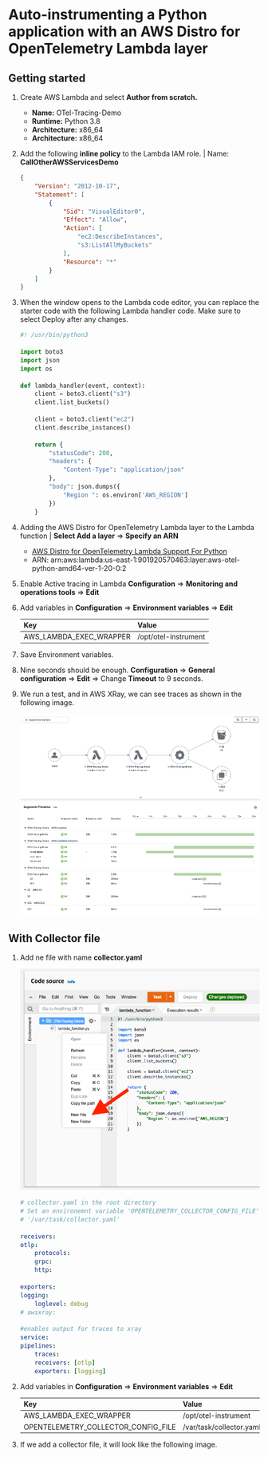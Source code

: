 # Auto-instrumenting a Python application with an AWS Distro for OpenTelemetry Lambda layer

## Getting started

1. Create AWS Lambda and select **Author from scratch.**

    - **Name:** OTel-Tracing-Demo
    - **Runtime:** Python 3.8
    - **Architecture:** x86_64
    - **Architecture:** x86_64

2. Add the following **inline policy** to the Lambda IAM role. | Name: **CallOtherAWSServicesDemo**

    ```json
    {
        "Version": "2012-10-17",
        "Statement": [
            {
                "Sid": "VisualEditor0",
                "Effect": "Allow",
                "Action": [
                    "ec2:DescribeInstances",
                    "s3:ListAllMyBuckets"
                ],
                "Resource": "*"
            }
        ]
    }
    ```

3. When the window opens to the Lambda code editor, you can replace the starter code with the following Lambda handler code. Make sure to select Deploy after any changes.

    ```python
    #! /usr/bin/python3

    import boto3
    import json
    import os

    def lambda_handler(event, context):
        client = boto3.client("s3")
        client.list_buckets()
        
        client = boto3.client("ec2")
        client.describe_instances()

        return {
            "statusCode": 200,
            "headers": {
                "Content-Type": "application/json"
            },
            "body": json.dumps({
                "Region ": os.environ['AWS_REGION']
            })
        }
    ```

4. Adding the AWS Distro for OpenTelemetry Lambda layer to the Lambda function | **Select Add a layer** => **Specify an ARN**

    - [AWS Distro for OpenTelemetry Lambda Support For Python](https://aws-otel.github.io/docs/getting-started/lambda/lambda-python)
    - ARN: arn:aws:lambda:us-east-1:901920570463:layer:aws-otel-python-amd64-ver-1-20-0:2

5. Enable Active tracing in Lambda **Configuration** => **Monitoring and operations tools** => **Edit**

6. Add variables in **Configuration** => **Environment variables** => **Edit**

    | Key                                            | Value                        |
    | ---------------------------------------------- | ---------------------------- |
    | AWS_LAMBDA_EXEC_WRAPPER                        | /opt/otel-instrument         |

7. Save Environment variables.

8. Nine seconds should be enough. **Configuration** => **General configuration** => **Edit** => Change **Timeout** to 9 seconds.

9. We run a test, and in AWS XRay, we can see traces as shown in the following image.

    ![](../img/img01.jpg)

## With Collector file

1. Add ne file with name **collector.yaml**

    ![](../img/img02.png)

    ```yaml
    # collector.yaml in the root directory
    # Set an environemnt variable 'OPENTELEMETRY_COLLECTOR_CONFIG_FILE' to
    # '/var/task/collector.yaml'

    receivers:
    otlp:
        protocols:
        grpc:
        http:

    exporters:
    logging:
        loglevel: debug
    # awsxray:

    #enables output for traces to xray
    service:
    pipelines:
        traces:
        receivers: [otlp]
        exporters: [logging]
    ```

2. Add variables in **Configuration** => **Environment variables** => **Edit**

    | Key                                            | Value                        |
    | ---------------------------------------------- | ---------------------------- |
    | AWS_LAMBDA_EXEC_WRAPPER                        | /opt/otel-instrument         |
    | OPENTELEMETRY_COLLECTOR_CONFIG_FILE            | /var/task/collector.yaml     |

3. If we add a collector file, it will look like the following image.

